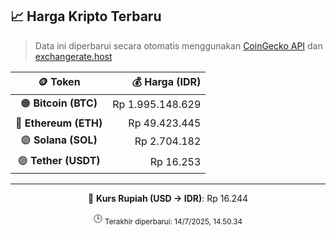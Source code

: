 

<!-- HARGA_KRIPTO -->
## 📈 Harga Kripto Terbaru

> Data ini diperbarui secara otomatis menggunakan [CoinGecko API](https://www.coingecko.com/) dan [exchangerate.host](https://exchangerate.host/)

<div align="center">

| 🪙 Token | 💰 Harga (IDR) |
|:------:|---------------:|
| 🟠 **Bitcoin (BTC)**   | Rp 1.995.148.629 |
| 🔵 **Ethereum (ETH)**  | Rp 49.423.445 |
| 🟣 **Solana (SOL)**    | Rp 2.704.182 |
| 🟢 **Tether (USDT)**   | Rp 16.253 |

---

💱 **Kurs Rupiah (USD → IDR)**: Rp 16.244

🕒 <sub>Terakhir diperbarui: 14/7/2025, 14.50.34</sub>

</div>
<!-- /HARGA_KRIPTO -->